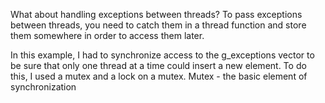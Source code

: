 What about handling exceptions between threads?
To pass exceptions between threads, you need to catch them in a thread function and store them somewhere in order to access them later.

In this example, I had to synchronize access to the g_exceptions vector to be sure that only one thread at a time could insert a new element. To do this, I used a mutex and a lock on a mutex. Mutex - the basic element of synchronization
